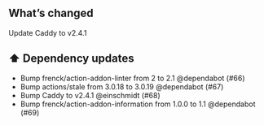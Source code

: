 ## What’s changed

Update Caddy to v2.4.1

## ⬆️ Dependency updates

- Bump frenck/action-addon-linter from 2 to 2.1 @dependabot (#66)
- Bump actions/stale from 3.0.18 to 3.0.19 @dependabot (#67)
- Bump Caddy to v2.4.1 @einschmidt (#68)
- Bump frenck/action-addon-information from 1.0.0 to 1.1 @dependabot (#69)
